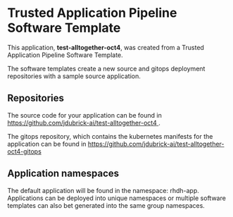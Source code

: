 # Trusted Application Pipeline Software Template

This application, **test-alltogether-oct4**, was created from a Trusted Application Pipeline Software Template.

The software templates create a new source and gitops deployment repositories with a sample source application. 

## Repositories

The source code for your application can be found in [https://github.com/jdubrick-ai/test-alltogether-oct4 ](https://github.com/jdubrick-ai/test-alltogether-oct4 ).
 
The gitops repository, which contains the kubernetes manifests for the application can be found in 
[https://github.com/jdubrick-ai/test-alltogether-oct4-gitops ](https://github.com/jdubrick-ai/test-alltogether-oct4-gitops ) 

## Application namespaces 

The default application will be found in the namespace: rhdh-app. Applications can be deployed into unique namespaces or multiple software templates can also bet generated into the same group namespaces.  